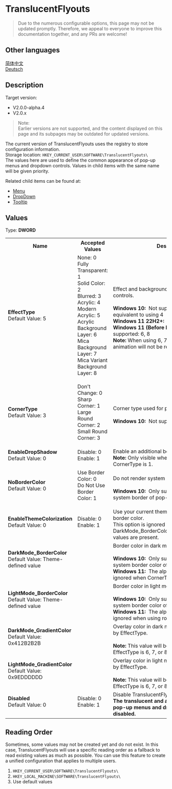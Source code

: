 # TranslucentFlyouts
> Due to the numerous configurable options, this page may not be updated promptly.
> Therefore, we appeal to everyone to improve this documentation together, and any PRs are welcome!

## Other languages
[简体中文](../zh-cn/CONFIG.md)   
[Deutsch](../de-de/CONFIG.md)   

## Description
Target version:
- V2.0.0-alpha.4
- V2.0.x
> Note:   
> Earlier versions are not supported, and the content displayed on this page and its subpages may be outdated for updated versions.

The current version of TranslucentFlyouts uses the registry to store configuration information.   
Storage location: `HKEY_CURRENT_USER\SOFTWARE\TranslucentFlyouts\`   
The values here are used to define the common appearance of pop-up menus and dropdown controls. Values in child items with the same name will be given priority.

Related child items can be found at:
- [Menu](./Menu/CONFIG.md)
- [DropDown](./DropDown/CONFIG.md)
- [Tooltip](./Tooltip/CONFIG.md)

## Values
Type: <b>DWORD</b>

<table>
<tr>
<th>Name</th>
<th>Accepted Values</th>
<th>Description</th>
</tr>

<tr>
<td width="10%">
<dl>
<dt><b>EffectType</b></dt>
<dt>Default Value: 5</dt>
</dl>
</td>
<td width="20%">
<dl>
<dt>None: 0</dt>
<dt>Fully Transparent: 1</dt>
<dt>Solid Color: 2</dt>
<dt>Blurred: 3</dt>
<dt>Acrylic: 4</dt>
<dt>Modern Acrylic: 5</dt>
<dt>Acrylic Background Layer: 6</dt>
<dt>Mica Background Layer: 7</dt>
<dt>Mica Variant Background Layer: 8</dt>
</dl>
</td>
<td width="30%">
<dt>Effect and background type used for pop-up controls.</dt>
<br>
<dt><b>Windows 10:  </b>Not supported: 6, 7, 8; using 5 is equivalent to using 4</dt>
<dt><b>Windows 11 22H2+:  </b>Not supported: 2, 3</dt>
<b>Windows 11 (Before Build 22000):  </b>Not supported: 6, 8
<dt><b>Note: </b>When using 6, 7, 8, the Fluent Menu animation will not be rendered correctly</dt>
</td>
</tr>

<tr>
<td width="10%">
<dl>
<dt><b>CornerType</b></dt>
<dt>Default Value: 3</dt>
</dl>
</td>
<td width="20%">
<dl>
<dt>Don't Change: 0</dt>
<dt>Sharp Corner: 1</dt>
<dt>Large Round Corner: 2</dt>
<dt>Small Round Corner: 3</dt>
</dl>
</td>
<td width="30%">
<dt>Corner type used for pop-up controls.</dt>
<br>
<dt><b>Windows 10:  </b>Not supported</dt>
</td>
</tr>

<tr>
<td width="10%">
<dl>
<dt><b>EnableDropShadow</b></dt>
<dt>Default Value: 0</dt>
</dl>
</td>
<td width="20%">
<dl>
<dt>Disable: 0</dt>
<dt>Enable: 1</dt>
</dl>
</td>
<td width="30%">
<dt>Enable an additional border with a shadow.</dt>
<b>Note:</b> Only visible when EffectType is 4 or 5 and CornerType is 1.
</td>
</tr>

<tr>
<td width="10%">
<dl>
<dt><b>NoBorderColor</b></dt>
<dt>Default Value: 0</dt>
</dl>
</td>
<td width="20%">
<dl>
<dt>Use Border Color: 0</dt>
<dt>Do Not Use Border Color: 1</dt>
</dl>
</td>
<td width="30%">
<dt>Do not render system borders.</dt>
<br>
<b>Windows 10:  </b>Only supports removing the system border of pop-up menus.</td>
</tr>

<tr>
<td width="10%">
<dl>
<dt><b>EnableThemeColorization</b></dt>
<dt>Default Value: 0</dt>
</dl>
</td>
<td width="20%">
<dl>
<dt>Disable: 0</dt>
<dt>Enable: 1</dt>
</dl>
</td>
<td width="30%">
<dt>Use your current theme color as the system border color.</dt>
<dt>This option is ignored when DarkMode_BorderColor/LightMode_BorderColor values are present.</dt>
</td>
</tr>

<tr>
<td width="10%">
<dl>
<dt><b>DarkMode_BorderColor</b></dt>
<dt>Default Value: Theme-defined value</dt>
</dl>
</td>
<td width="20%">
<dl>
</dl>
</td>
<td width="30%">
<dt>Border color in dark mode (AARRGGBB).</dt>
<br>
<dt><b>Windows 10:  </b>Only supports overriding the system border color of pop-up menus.</dt>
<dt><b>Windows 11:  </b>The alpha channel will always be ignored when CornerType is not 1.</dt>
</td>
</tr>

<tr>
<td width="10%">
<dl>
<dt><b>LightMode_BorderColor</b></dt>
<dt>Default Value: Theme-defined value</dt>
</dl>
</td>
<td width="20%">
<dl>
</dl>
</td>
<td width="30%">
<dt>Border color in light mode (AARRGGBB).</dt>
<br>
<dt><b>Windows 10:  </b>Only supports overriding the system border color of pop-up menus.</dt>
<dt><b>Windows 11:  </b>The alpha channel will always be ignored when using rounded corners.</dt>
</td>
</tr>

<tr>
<td width="10%">
<dl>
<dt><b>DarkMode_GradientColor</b></dt>
<dt>Default Value: 0x412B2B2B</dt>
</dl>
</td>
<td width="20%">
<dl>
</dl>
</td>
<td width="30%">
<dt>Overlay color in dark mode (AARRGGBB), used by EffectType.</dt>
<br>
<b>Note:</b> This value will be ignored when EffectType is 6, 7, or 8.
</td>
</tr>

<tr>
<td width="10%">
<dl>
<dt><b>LightMode_GradientColor</b></dt>
<dt>Default Value: 0x9EDDDDDD</dt>
</dl>
</td>
<td width="20%">
<dl>
</dl>
</td>
<td width="30%">
<dt>Overlay color in light mode (AARRGGBB), used by EffectType.</dt>
<br>
<b>Note:</b> This value will be ignored when EffectType is 6, 7, or 8.
</td>
</tr>

<tr>
<td width="10%">
<dl>
<dt><b>Disabled</b></dt>
<dt>Default Value: 0</dt>
</dl>
</td>
<td width="20%">
<dl>
<dt>Disable: 0</dt>
<dt>Enable: 1</dt>
</dl>
</td>
<td width="30%">
<dt>Disable TranslucentFlyouts.</dt>
<b>The translucent and animation effects for pop-up menus and dropdown controls will be disabled.</b>
</td>
</tr>

</table>

## Reading Order
Sometimes, some values may not be created yet and do not exist. In this case, TranslucentFlyouts will use a specific reading order as a fallback to read existing values as much as possible.
You can use this feature to create a unified configuration that applies to multiple users.

1. `HKEY_CURRENT_USER\SOFTWARE\TranslucentFlyouts\` 
2. `HKEY_LOCAL_MACHINE\SOFTWARE\TranslucentFlyouts\`
3. Use default values
